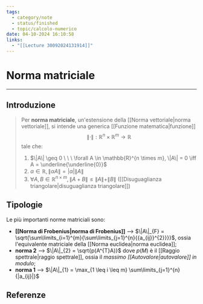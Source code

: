 ```yaml
---
tags:
  - category/note
  - status/finished
  - topic/calcolo-numerico
date: 04-10-2024 16:10:58
links:
  - "[[Lecture 30092024131914]]"
---
```

# Norma matriciale
---
## Introduzione
> Per **norma matriciale**, un'estensione della [[Norma vettoriale|norma vettoriale]], si intende una generica [[Funzione matematica|funzione]]
> $$\| \cdot \|: \mathbb{R}^{n} \times \mathbb{R}^{m} \to \mathbb{R}$$
> tale che:
> 1. $\|A\| \geq 0 \ \ \ \forall A \in \mathbb{R}^{n \times m}, \|A\| = 0 \iff A = \underline{\underline{0}}$
> 2. $\alpha \in \mathbb{R}, \|\alpha A\| = |\alpha| \|A\|$
> 3. $\forall A, B \in \mathbb{R}^{n \times m}, \|A+B\| \leq \|A\| + \|B\|$ ([[Disuguaglianza triangolare|disuguaglianza triangolare]])

## Tipologie
Le più importanti norme matriciali sono:
- **[[Norma di Frobenius|norma di Frobenius]]** --> $\|A\|_{F} = \sqrt{\sum\limits_{i=1}^{m}{\sum\limits_{j=1}^{n}{{a_{ij}}^{2}}}}$, ossia l'equivalente matriciale della [[Norma euclidea|norma euclidea]];
- **norma 2** --> $\|A\|_{2} = \sqrt{p(A^{T}A)}$ dove $p(M)$ è il [[Raggio spettrale|raggio spettrale]], ossia il _massimo [[Autovalore|autovalore]] in modulo_;
- **norma 1** --> $\|A\|_{1} = \max_{1 \leq i \leq m} \sum\limits_{j=1}^{n}{|a_{ij}|}$

## Referenze